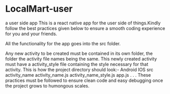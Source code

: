 # LocalMart-user
a user side app
This is a react native app for the user side of things.Kindly follow the best practices given below to ensure a smooth coding experience
for you and your friends.


All the functionality for the app goes into the src folder.

Any new activity to be created must be contained in its own folder, the folder the activity file names being the same.
This newly created activity must have a activity_style file containing the style necessary for that activity.
This is how the project directory should look:-
  Android
  IOS
  src
    activity_name
      activity_name.js
      activity_name_style.js
  app.js
  .
  .
  .
These practices must be followed to ensure clean code and easy debugging once the project grows to humongous scales.



